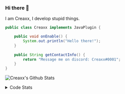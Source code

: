 ### Hi there 👋

I am Creaxx, I develop stupid things. 

```java
public class Creaxx implements JavaPlugin {

    public void onEnable() {
        System.out.println("Hello there!");
    }
    
    public String getContactInfo() {
        return "Message me on discord: Creaxx#0001";
    }
}
```

![Creaxx's Github Stats](https://github-readme-stats.vercel.app/api?username=CreaxxOG&show_icons=true&theme=dark&count_private=true)

<details>
  <summary>Code Stats</summary>

<!--START_SECTION:waka-->
![Code Time](http://img.shields.io/badge/Code%20Time-892%20hrs%2038%20mins-blue)

![Lines of code](https://img.shields.io/badge/From%20Hello%20World%20I%27ve%20Written-3%20Thousand%20lines%20of%20code-blue)

**🐱 My GitHub Data** 

> 🏆 568 Contributions in the Year 2022
 > 
> 📦 227.2 kB Used in GitHub's Storage 
 > 
> 🚫 Not Opted to Hire
 > 
> 📜 3 Public Repositories 
 > 
> 🔑 2 Private Repositories  
 > 
**I'm a Night 🦉** 

```text
🌞 Morning    14 commits     █░░░░░░░░░░░░░░░░░░░░░░░░   3.9% 
🌆 Daytime    161 commits    ███████████░░░░░░░░░░░░░░   44.85% 
🌃 Evening    164 commits    ███████████░░░░░░░░░░░░░░   45.68% 
🌙 Night      20 commits     █░░░░░░░░░░░░░░░░░░░░░░░░   5.57%

```
📅 **I'm Most Productive on Wednesday** 

```text
Monday       50 commits     ███░░░░░░░░░░░░░░░░░░░░░░   13.93% 
Tuesday      64 commits     ████░░░░░░░░░░░░░░░░░░░░░   17.83% 
Wednesday    67 commits     ████░░░░░░░░░░░░░░░░░░░░░   18.66% 
Thursday     49 commits     ███░░░░░░░░░░░░░░░░░░░░░░   13.65% 
Friday       47 commits     ███░░░░░░░░░░░░░░░░░░░░░░   13.09% 
Saturday     43 commits     ███░░░░░░░░░░░░░░░░░░░░░░   11.98% 
Sunday       39 commits     ██░░░░░░░░░░░░░░░░░░░░░░░   10.86%

```


📊 **This Week I Spent My Time On** 

```text
💬 Programming Languages: 
Java                     19 hrs 52 mins      ███████████████████████░░   95.4% 
XML                      43 mins             █░░░░░░░░░░░░░░░░░░░░░░░░   3.51% 
Kotlin                   5 mins              ░░░░░░░░░░░░░░░░░░░░░░░░░   0.46% 
YAML                     4 mins              ░░░░░░░░░░░░░░░░░░░░░░░░░   0.34% 
GitIgnore file           2 mins              ░░░░░░░░░░░░░░░░░░░░░░░░░   0.18%

🔥 Editors: 
IntelliJ                 20 hrs 50 mins      █████████████████████████   100.0%

```

**I Mostly Code in Java** 

```text
Java                     6 repos             ████████████████░░░░░░░░░   66.67% 
EJS                      1 repo              ██░░░░░░░░░░░░░░░░░░░░░░░   11.11% 
Kotlin                   1 repo              ██░░░░░░░░░░░░░░░░░░░░░░░   11.11% 
Python                   1 repo              ██░░░░░░░░░░░░░░░░░░░░░░░   11.11%

```



 Last Updated on 18/09/2022 02:52:45 UTC
<!--END_SECTION:waka-->
</details>
